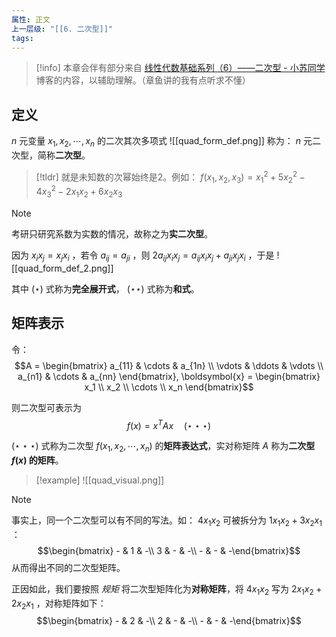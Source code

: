```yaml
---
属性: 正文
上一层级: "[[6. 二次型]]"
tags:
---
```


> [!info] 
> 本章会伴有部分来自 [线性代数基础系列（6）——二次型 - 小苏同学](https://szup.github.io/2021/03/04/0303-square-form/) 博客的内容，以辅助理解。（章鱼讲的我有点听求不懂）

## 定义

$n$ 元变量 $x_{1}, x_{2}, \cdots , x_{n}$ 的二次其次多项式 ![[quad_form_def.png]] 称为： $n$ 元二次型，简称**二次型**。

> [!tldr] 
> 就是未知数的次幂始终是2。例如： $f(x_{1} ,x_{2}, x_{3}) = x_{1}^{2} + 5x_{2}^{2} - 4 x_{3}^{2} - 2x_{1}x_{2} + 6 x_{2}x_{3}$ 

> [!note] 
> 考研只研究系数为实数的情况，故称之为**实二次型**。

因为 $x_{i}x_{j} = x_{j}x_{i}$ ，若令 $a_{ij} = a_{ji}$ ，则 $2a_{ij}x_{i}x_{j} = a_{ij}x_{i}x_{j} + a_{ji}x_{j}x_{i}$ ，于是 ![[quad_form_def_2.png]]

其中 $(\star)$ 式称为**完全展开式**， $(\star \star)$ 式称为**和式**。

## 矩阵表示

令： $$A = \begin{bmatrix}  
  a_{11} & \cdots & a_{1n} \\  
  \vdots & \ddots & \vdots \\  
  a_{n1} & \cdots & a_{nn}  
\end{bmatrix}, 
\boldsymbol{x} =
\begin{bmatrix} x_1 \\ x_2 \\ \cdots \\ x_n \end{bmatrix}$$

 则二次型可表示为 $$f(x) = x^{T}Ax \quad(\star\star\star)$$

$(\star\star\star)$ 式称为二次型 $f(x_{1},x_{2},\cdots,x_{n})$ 的**矩阵表达式**，实对称矩阵 $A$ 称为**二次型 $f(x)$ 的矩阵**。

> [!example] 
> ![[quad_visual.png]]

> [!note] 
> 事实上，同一个二次型可以有不同的写法。如： $4x_{1}x_{2}$ 可被拆分为 $1x_{1}x_{2} + 3x_{2}x_{1}$ ：$$\begin{bmatrix} - & 1 & -\\ 3 & - & -\\ - & - & -\end{bmatrix}$$ 从而得出不同的二次型矩阵。
> 
> 正因如此，我们要按照 *规矩* 将二次型矩阵化为**对称矩阵**，将 $4x_{1}x_{2}$ 写为 $2x_{1}x_{2} + 2x_{2}x_{1}$ ，对称矩阵如下：$$\begin{bmatrix} - & 2 & -\\ 2 & - & -\\ - & - & -\end{bmatrix}$$